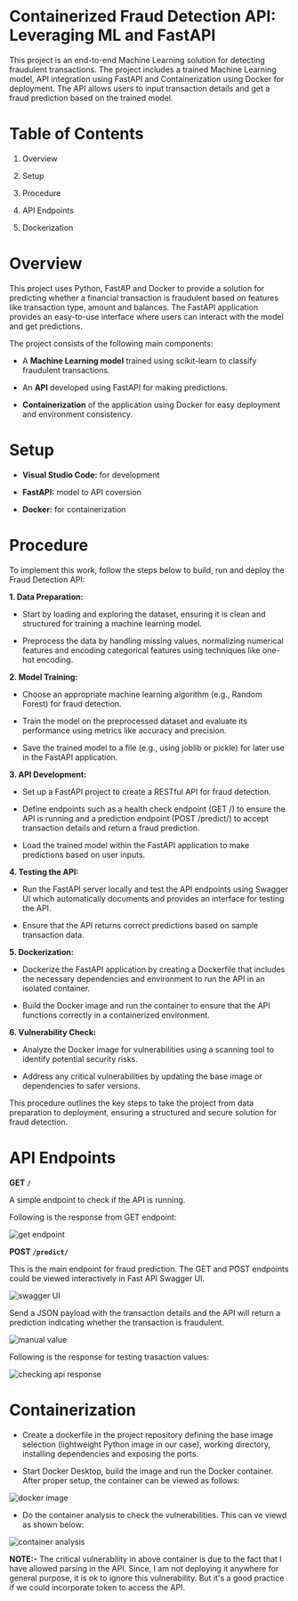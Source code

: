 # Containerized Fraud Detection API: Leveraging ML and FastAPI

This project is an end-to-end Machine Learning solution for detecting fraudulent transactions. The project includes a trained Machine Learning model, API integration using FastAPI and Containerization using Docker for deployment. The API allows users to input transaction details and get a fraud prediction based on the trained model.

# Table of Contents

1. Overview
  
2. Setup

3. Procedure

4. API Endpoints
  
5. Dockerization

# Overview

This project uses Python, FastAP and Docker to provide a solution for predicting whether a financial transaction is fraudulent based on features like transaction type, amount and balances. The FastAPI application provides an easy-to-use interface where users can interact with the model and get predictions.

The project consists of the following main components:

- A **Machine Learning model** trained using scikit-learn to classify fraudulent transactions.

- An **API** developed using FastAPI for making predictions.

- **Containerization** of the application using Docker for easy deployment and environment consistency.

# Setup

- **Visual Studio Code:** for development

- **FastAPI:** model to API coversion

- **Docker:** for containerization

# Procedure

To implement this work, follow the steps below to build, run and deploy the Fraud Detection API:

**1. Data Preparation:**

- Start by loading and exploring the dataset, ensuring it is clean and structured for training a machine learning model.

- Preprocess the data by handling missing values, normalizing numerical features and encoding categorical features using techniques like one-hot encoding.

**2. Model Training:**

- Choose an appropriate machine learning algorithm (e.g., Random Forest) for fraud detection.

- Train the model on the preprocessed dataset and evaluate its performance using metrics like accuracy and precision.

- Save the trained model to a file (e.g., using joblib or pickle) for later use in the FastAPI application.

**3. API Development:**

- Set up a FastAPI project to create a RESTful API for fraud detection.

- Define endpoints such as a health check endpoint (GET /) to ensure the API is running and a prediction endpoint (POST /predict/) to accept transaction details and return a fraud prediction.

- Load the trained model within the FastAPI application to make predictions based on user inputs.

**4. Testing the API:**

- Run the FastAPI server locally and test the API endpoints using Swagger UI which automatically documents and provides an interface for testing the API.

- Ensure that the API returns correct predictions based on sample transaction data.

**5. Dockerization:**

- Dockerize the FastAPI application by creating a Dockerfile that includes the necessary dependencies and environment to run the API in an isolated container.

- Build the Docker image and run the container to ensure that the API functions correctly in a containerized environment.

**6. Vulnerability Check:**

- Analyze the Docker image for vulnerabilities using a scanning tool to identify potential security risks.

- Address any critical vulnerabilities by updating the base image or dependencies to safer versions.

This procedure outlines the key steps to take the project from data preparation to deployment, ensuring a structured and secure solution for fraud detection.

# API Endpoints

**GET `/`**

A simple endpoint to check if the API is running.

Following is the response from GET endpoint:

![get endpoint](https://github.com/user-attachments/assets/a8c88163-985b-4147-b313-2d8f073c0b32)

**POST `/predict/`**

This is the main endpoint for fraud prediction. The GET and POST endpoints could be viewed interactively in Fast API Swagger UI.

![swagger UI](https://github.com/user-attachments/assets/8540dd37-da0d-4955-910c-977422701663)

Send a JSON payload with the transaction details and the API will return a prediction indicating whether the transaction is fraudulent.

![manual value](https://github.com/user-attachments/assets/8986625e-1986-417e-b65a-8c05c8e2e854)

Following is the response for testing trasaction values:

![checking api response](https://github.com/user-attachments/assets/29cf866c-9585-454e-ac4b-8730bbcad11d)
 
# Containerization

- Create a dockerfile in the project repository defining the base image selection (lightweight Python image in our case), working directory, installing dependencies and exposing the ports.

- Start Docker Desktop, build the image and run the Docker container. After proper setup, the container can be viewed as follows:

![docker image](https://github.com/user-attachments/assets/be328612-258f-43bf-9d12-dcd4a4ec07ce)

- Do the container analysis to check the vulnerabilities. This can ve viewd as shown below: 

![container analysis](https://github.com/user-attachments/assets/a5c42d7f-bf74-48f9-b310-d3b3ac86c716)

**NOTE:-** The critical vulnerability in above container is due to the fact that I have allowed parsing in the API. Since, I am not deploying it anywhere for general purpose, it is ok to ignore this vulnerability. But it's a good practice if we could incorporate token to access the API. 
